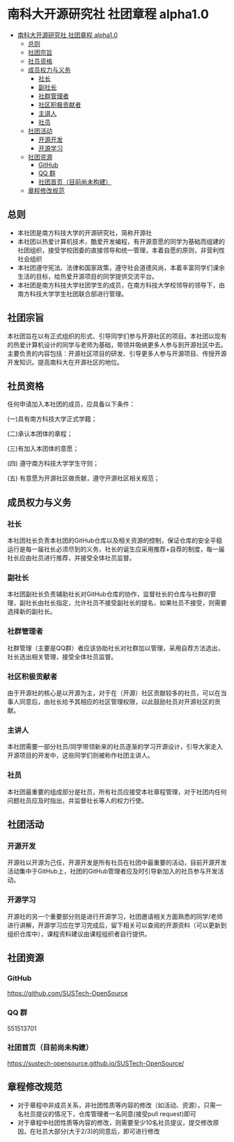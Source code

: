 # 南科大开源研究社 社团章程 alpha1.0

- [南科大开源研究社 社团章程 alpha1.0](#南科大开源研究社-社团章程-alpha10)
  - [总则](#总则)
  - [社团宗旨](#社团宗旨)
  - [社员资格](#社员资格)
  - [成员权力与义务](#成员权力与义务)
    - [社长](#社长)
    - [副社长](#副社长)
    - [社群管理者](#社群管理者)
    - [社区积极贡献者](#社区积极贡献者)
    - [主讲人](#主讲人)
    - [社员](#社员)
  - [社团活动](#社团活动)
    - [开源开发](#开源开发)
    - [开源学习](#开源学习)
  - [社团资源](#社团资源)
    - [GitHub](#github)
    - [QQ 群](#qq-群)
    - [社团首页（目前尚未构建）](#社团首页目前尚未构建)
  - [章程修改规范](#章程修改规范)
## 总则

- 本社团是南方科技大学的开源研究社，简称开源社
- 本社团以热爱计算机技术，酷爱开发编程，有开源意愿的同学为基础而组建的社团组织，接受学校团委的直接领导和统一管理，本着自愿的原则，非营利性社会组织
- 本社团遵守宪法、法律和国家政策，遵守社会道德风尚，本着丰富同学们课余生活的目标，给热爱开源项目的同学提供交流平台。
- 本社团是南方科技大学社团学生的成员，在南方科技大学校领导的领导下，由南方科技大学学生社团联合部进行管理。 

## 社团宗旨

本社团旨在以有正式组织的形式、引导同学们参与开源社区的项目。本社团以现有的热爱计算机设计的同学与老师为基础，带领并吸纳更多人参与到开源社区中去。主要负责的内容包括：开源社区项目的研发、引导更多人参与开源项目、传授开源开发知识。提高南科大在开源社区的地位。

## 社员资格

任何申请加入本社团的成员，应具备以下条件：

(一)具有南方科技大学正式学籍；

(二)承认本团体的章程；

(三)有加入本团体的意愿；

(四) 遵守南方科技大学学生守则；

(五) 有意愿为开源社区做贡献，遵守开源社区相关规范；

## 成员权力与义务

### 社长

本社团社长负责本社团的GitHub仓库以及相关资源的控制，保证仓库的安全平稳运行是每一届社长必须尽到的义务，社长的诞生应采用推荐+自荐的制度，每一届社长应由社员进行推荐，并接受全体社员监督。

### 副社长

本社团副社长负责辅助社长对GitHub仓库的协作，监督社长的仓库与社群的管理，副社长由社长指定，允许社员不接受副社长的提名，如果社员不接受，则需要选择新的副社长。

### 社群管理者

社群管理（主要是QQ群）者应该协助社长对社群加以管理，采用自荐方法选出，社长选出相关管理，接受全体社员监督。

### 社区积极贡献者

由于开源社的核心是以开源为主，对于在（开源）社区贡献较多的社员，可以在当事人同意后，由社长给予其相应的社区管理权限，以此鼓励社员对开源社区的贡献。

### 主讲人

本社团需要一部分社员/同学带领新来的社员逐渐的学习开源设计，引导大家走入开源项目的开发中，这些同学们则被称作社团主讲人。

### 社员

本社团最重要的组成部分是社员，所有社员应接受本社章程管理，对于社团内任何问题社员应及时指出，并监督社长等人的权力行使。

## 社团活动

### 开源开发

开源社以开源为己任，开源开发是所有社员在社团中最重要的活动，目前开源开发活动集中于GitHub上，社团的GitHub管理者应及时引导新加入的社员参与开发活动。

### 开源学习

开源社的另一个重要部分则是进行开源学习，社团邀请相关方面熟悉的同学/老师进行讲解，开源学习应在学习完成后，留下相关可以查阅的开源资料（可以更新到组织仓库中），课程资料建议由课程组织者自行提供。

## 社团资源

### GitHub

https://github.com/SUSTech-OpenSource

### QQ 群

551513701

### 社团首页（目前尚未构建）

https://sustech-opensource.github.io/SUSTech-OpenSource/

## 章程修改规范

- 对于章程中非成员关系，非社团性质等内容的修改（如活动、资源），只需一名社员提议的情况下，仓库管理者一名同意(接受pull request)即可
- 对于章程中社团性质等内容的修改，则需要至少10名社员提议，提交修改原因，在社员大部分(大于2/3)的同意后，即可进行修改